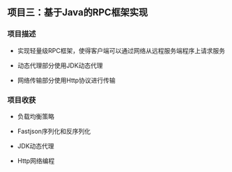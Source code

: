 ## 项目三：基于Java的RPC框架实现

### 项目描述

- 实现轻量级RPC框架，使得客户端可以通过网络从远程服务端程序上请求服务

- 动态代理部分使用JDK动态代理

- 网络传输部分使用Http协议进行传输

### 项目收获

- 负载均衡策略

- Fastjson序列化和反序列化

- JDK动态代理

- Http网络编程

	
